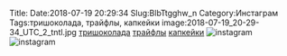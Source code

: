 Title:
Date:2018-07-19 20:29:34
Slug:BlbTtgghw_n
Category:Инстаграм
Tags:тришоколада, трайфлы, капкейки
image:2018-07-19_20-29-34_UTC_2_tntl.jpg
[тришоколада]({tag}тришоколада) [трайфлы]({tag}трайфлы) [капкейки]({tag}капкейки)
![instagram]({attach}images/2018-07-19_20-29-34_UTC_2.jpg)
![instagram]({attach}images/2018-07-19_20-29-34_UTC_1.jpg)
